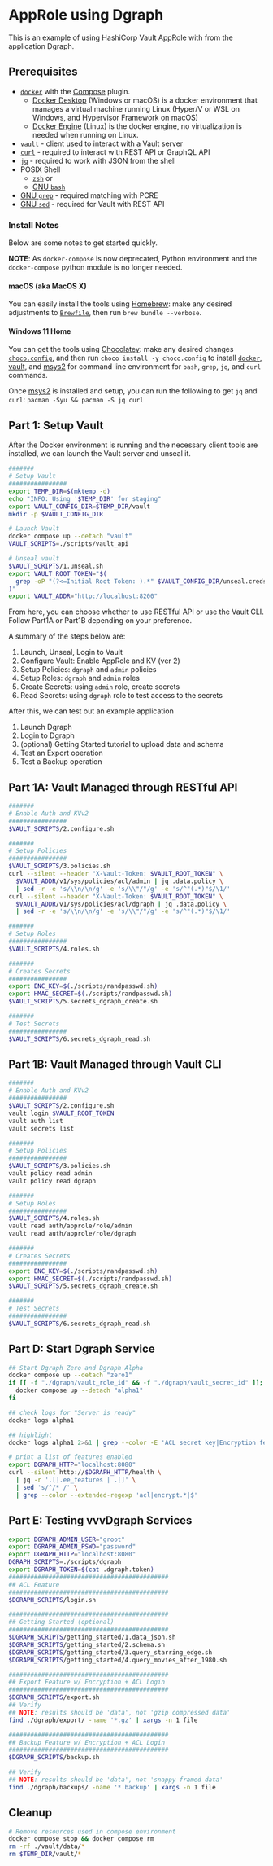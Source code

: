 # AppRole using Dgraph

This is an example of using HashiCorp Vault AppRole with from the application Dgraph.

## Prerequisites

* [`docker`](https://docs.docker.com/engine/reference/commandline/cli/) with the [Compose](https://docs.docker.com/compose/) plugin. 
  * [Docker Desktop](https://docs.docker.com/desktop/) (Windows or macOS) is a docker environment that manages a virtual machine running Linux (Hyper/V or WSL on Windows, and Hypervisor Framework on macOS)
  * [Docker Engine](https://docs.docker.com/engine/install/) (Linux) is the docker engine, no virtualization is needed when running on Linux. 
* [`vault`](https://www.vaultproject.io/) - client used to interact with a Vault server
* [`curl`](https://curl.se/) - required to interact with REST API or GraphQL API
* [`jq`](https://stedolan.github.io/jq/) - required to work with JSON from the shell
* POSIX Shell
    * [`zsh`](https://www.zsh.org/) or 
    * [GNU `bash`](https://www.gnu.org/software/bash/)
* [GNU `grep`](https://www.gnu.org/software/grep/) - required matching with PCRE 
* [GNU `sed`](https://www.gnu.org/software/sed/) - required for Vault with REST API

### Install Notes

Below are some notes to get started quickly. 

**NOTE**: As `docker-compose` is now deprecated, Python environment and the `docker-compose` python module is no longer needed.

#### macOS (aka MacOS X)

You can easily install the tools using [Homebrew](https://brew.sh/): make any desired adjustments to [`Brewfile`](Brewfile), then run `brew bundle --verbose`.

#### Windows 11 Home

You can get the tools using [Chocolatey](https://chocolatey.org/): make any desired changes [`choco.config`](choco.config), and then run `choco install -y choco.config` to install [`docker`](https://docs.docker.com/docker-for-windows/install/), [vault](https://www.vaultproject.io/), and [msys2](https://www.msys2.org/) for command line environment for `bash`, `grep`, `jq`, and `curl` commands.  

Once [msys2](https://www.msys2.org/) is installed and setup, you can run the following to get `jq` and `curl`: `pacman -Syu && pacman -S jq curl`

## Part 1: Setup Vault

After the Docker environment is running and the necessary client tools are installed, we can launch the Vault server and unseal it. 

```bash
#######
# Setup Vault
################
export TEMP_DIR=$(mktemp -d)
echo "INFO: Using '$TEMP_DIR' for staging"
export VAULT_CONFIG_DIR=$TEMP_DIR/vault
mkdir -p $VAULT_CONFIG_DIR

# Launch Vault
docker compose up --detach "vault"
VAULT_SCRIPTS=./scripts/vault_api

# Unseal vault
$VAULT_SCRIPTS/1.unseal.sh
export VAULT_ROOT_TOKEN="$(
  grep -oP "(?<=Initial Root Token: ).*" $VAULT_CONFIG_DIR/unseal.creds
)"
export VAULT_ADDR="http://localhost:8200"
```

From here, you can choose whether to use RESTful API or use the Vault CLI.  Follow Part1A or Part1B depending on your preference. 

A summary of the steps below are:

1. Launch, Unseal, Login to Vault
2. Configure Vault: Enable AppRole and KV (ver 2)
3. Setup Policies: `dgraph` and `admin` policies
4. Setup Roles: `dgraph` and `admin` roles
5. Create Secrets: using `admin` role, create secrets
6. Read Secrets: using `dgraph` role to test access to the secrets

After this, we can test out an example application

1. Launch Dgraph
2. Login to Dgraph 
3. (optional) Getting Started tutorial to upload data and schema
4. Test an Export operation
5. Test a Backup operation


## Part 1A: Vault Managed through RESTful API

```bash
#######
# Enable Auth and KVv2
################
$VAULT_SCRIPTS/2.configure.sh

#######
# Setup Policies
################
$VAULT_SCRIPTS/3.policies.sh
curl --silent --header "X-Vault-Token: $VAULT_ROOT_TOKEN" \
  $VAULT_ADDR/v1/sys/policies/acl/admin | jq .data.policy \
  | sed -r -e 's/\\n/\n/g' -e 's/\\"/"/g' -e 's/^"(.*)"$/\1/'
curl --silent --header "X-Vault-Token: $VAULT_ROOT_TOKEN" \
  $VAULT_ADDR/v1/sys/policies/acl/dgraph | jq .data.policy \
  | sed -r -e 's/\\n/\n/g' -e 's/\\"/"/g' -e 's/^"(.*)"$/\1/'

#######
# Setup Roles
################
$VAULT_SCRIPTS/4.roles.sh

#######
# Creates Secrets
################
export ENC_KEY=$(./scripts/randpasswd.sh)
export HMAC_SECRET=$(./scripts/randpasswd.sh)
$VAULT_SCRIPTS/5.secrets_dgraph_create.sh

#######
# Test Secrets
################
$VAULT_SCRIPTS/6.secrets_dgraph_read.sh
```

## Part 1B: Vault Managed through Vault CLI

```bash
#######
# Enable Auth and KVv2
################
$VAULT_SCRIPTS/2.configure.sh
vault login $VAULT_ROOT_TOKEN
vault auth list
vault secrets list

#######
# Setup Policies
################
$VAULT_SCRIPTS/3.policies.sh
vault policy read admin
vault policy read dgraph

#######
# Setup Roles
################
$VAULT_SCRIPTS/4.roles.sh
vault read auth/approle/role/admin
vault read auth/approle/role/dgraph

#######
# Creates Secrets
################
export ENC_KEY=$(./scripts/randpasswd.sh)
export HMAC_SECRET=$(./scripts/randpasswd.sh)
$VAULT_SCRIPTS/5.secrets_dgraph_create.sh

#######
# Test Secrets
################
$VAULT_SCRIPTS/6.secrets_dgraph_read.sh
```


## Part D: Start Dgraph Service

```bash
## Start Dgraph Zero and Dgraph Alpha
docker compose up --detach "zero1"
if [[ -f "./dgraph/vault_role_id" && -f "./dgraph/vault_secret_id" ]]; then
  docker compose up --detach "alpha1"
fi

## check logs for "Server is ready"
docker logs alpha1

## highlight
docker logs alpha1 2>&1 | grep --color -E 'ACL secret key|Encryption feature|$'

# print a list of features enabled
export DGRAPH_HTTP="localhost:8080"
curl --silent http://$DGRAPH_HTTP/health \
  | jq -r '.[].ee_features | .[]' \
  | sed 's/^/* /' \
  | grep --color --extended-regexp 'acl|encrypt.*|$'
```

## Part E: Testing vvvDgraph Services

```bash
export DGRAPH_ADMIN_USER="groot"
export DGRAPH_ADMIN_PSWD="password"
export DGRAPH_HTTP="localhost:8080"
DGRAPH_SCRIPTS=./scripts/dgraph
export DGRAPH_TOKEN=$(cat .dgraph.token)
############################################
## ACL Feature
############################################
$DGRAPH_SCRIPTS/login.sh

############################################
## Getting Started (optional)
############################################
$DGRAPH_SCRIPTS/getting_started/1.data_json.sh
$DGRAPH_SCRIPTS/getting_started/2.schema.sh
$DGRAPH_SCRIPTS/getting_started/3.query_starring_edge.sh
$DGRAPH_SCRIPTS/getting_started/4.query_movies_after_1980.sh

############################################
## Export Feature w/ Encryption + ACL Login
############################################
$DGRAPH_SCRIPTS/export.sh
## Verify
## NOTE: results should be 'data', not 'gzip compressed data'
find ./dgraph/export/ -name '*.gz' | xargs -n 1 file

############################################
## Backup Feature w/ Encryption + ACL Login
############################################
$DGRAPH_SCRIPTS/backup.sh

## Verify
## NOTE: results should be 'data', not 'snappy framed data'
find ./dgraph/backups/ -name '*.backup' | xargs -n 1 file  
```

## Cleanup

```bash
# Remove resources used in compose environment
docker compose stop && docker compose rm
rm -rf ./vault/data/*
rm $TEMP_DIR/vault/*
```